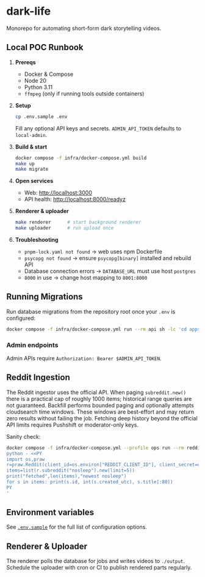 # dark-life

Monorepo for automating short-form dark storytelling videos.

## Local POC Runbook

1. **Prereqs**
   - Docker & Compose
   - Node 20
   - Python 3.11
   - `ffmpeg` (only if running tools outside containers)

2. **Setup**
   ```bash
   cp .env.sample .env
   ```
   Fill any optional API keys and secrets. `ADMIN_API_TOKEN` defaults to `local-admin`.

3. **Build & start**
   ```bash
   docker compose -f infra/docker-compose.yml build
   make up
   make migrate
   ```

4. **Open services**
   - Web: <http://localhost:3000>
   - API health: <http://localhost:8000/readyz>

5. **Renderer & uploader**
   ```bash
   make renderer      # start background renderer
   make uploader      # run upload once
   ```

6. **Troubleshooting**
   - `pnpm-lock.yaml not found` → web uses npm Dockerfile
   - `psycopg not found` → ensure `psycopg[binary]` installed and rebuild API
   - Database connection errors → `DATABASE_URL` must use host `postgres`
   - `8000` in use → change host mapping to `8001:8000`

## Running Migrations

Run database migrations from the repository root once your `.env` is configured:

```bash
docker compose -f infra/docker-compose.yml run --rm api sh -lc 'cd apps/api && alembic upgrade head'
```

### Admin endpoints

Admin APIs require `Authorization: Bearer $ADMIN_API_TOKEN`.

## Reddit Ingestion

The Reddit ingestor uses the official API. When paging `subreddit.new()` there
is a practical cap of roughly 1000 items; historical range queries are not
guaranteed. Backfill performs bounded paging and optionally attempts
cloudsearch time windows. These windows are best-effort and may return zero
results without failing the job. Fetching deep history beyond the official API
limits requires Pushshift or moderator-only keys.

Sanity check:

```bash
docker compose -f infra/docker-compose.yml --profile ops run --rm reddit_ingestor sh -lc '
python - <<PY
import os,praw
r=praw.Reddit(client_id=os.environ["REDDIT_CLIENT_ID"], client_secret=os.environ["REDDIT_CLIENT_SECRET"], user_agent=os.environ.get("REDDIT_USER_AGENT","darklife/1.0"))
items=list(r.subreddit("nosleep").new(limit=5))
print("fetched",len(items),"newest nosleep")
for s in items: print(s.id, int(s.created_utc), s.title[:80])
PY
'
```

## Environment variables

See [`.env.sample`](.env.sample) for the full list of configuration options.

## Renderer & Uploader

The renderer polls the database for jobs and writes videos to `./output`. Schedule the uploader with cron or CI to publish rendered parts regularly.
